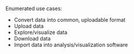 Enumerated use cases:
* Convert data into common, uploadable format
* Upload data
* Explore/visualize data
* Download data
* Import data into analysis/visualization software
